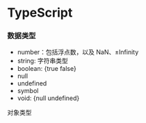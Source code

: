 # TypeScript

### 数据类型

- number：包括浮点数，以及 NaN、±Infinity
- string: 字符串类型
- boolean: {true false}
- null
- undefined
- symbol
- void: {null undefined}

对象类型
